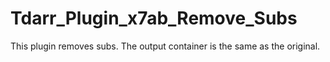 # Tdarr_Plugin_x7ab_Remove_Subs

This plugin removes subs. The output container is the same as the original.
